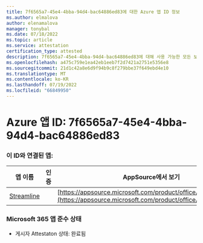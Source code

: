 ```yaml
---
title: 7f6565a7-45e4-4bba-94d4-bac64886ed83에 대한 Azure 앱 ID 정보
ms.author: elmalova
author: elenamalova
manager: tonybal
ms.date: 07/18/2022
ms.topic: article
ms.service: attestation
certification_type: attested
description: 7f6565a7-45e4-4bba-94d4-bac64886ed83에 대해 사용 가능한 모든 보안 및 규정 준수 정보입니다.
ms.openlocfilehash: a475c759e1ea42eb1eeb7f2d7421a2751e5356e8
ms.sourcegitcommit: 21d1c42a8e6d9f94b9c8f279bbe37f649ebd4e10
ms.translationtype: MT
ms.contentlocale: ko-KR
ms.lasthandoff: 07/19/2022
ms.locfileid: "66849950"
---
```

# <a name="azure-app-id-7f6565a7-45e4-4bba-94d4-bac64886ed83"></a>Azure 앱 ID: 7f6565a7-45e4-4bba-94d4-bac64886ed83


### <a name="apps-associated-with-this-id"></a>이 ID와 연결된 앱:
| **앱 이름** | **인증** | **AppSource에서 보기** |
|--------------|---------------|-----------------------|
| [Streamline](../forward/WA200004100.md) |  | [https://appsource.microsoft.com/product/office/WA200004100](https://appsource.microsoft.com/product/office/WA200004100) |

### <a name="microsoft-365-app-compliance-status"></a>Microsoft 365 앱 준수 상태
- 게시자 Attestaton 상태: 완료됨
